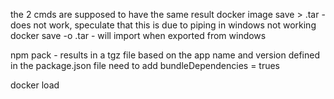 the 2 cmds are supposed to have the same result
docker image save <imagename> > <filename>.tar - does not work, speculate that this is due to piping in windows not working
docker save -o <filename>.tar <imagename> - will import when exported from windows

npm pack - results in a tgz file based on the app name and version defined in the package.json file
need to add bundleDependencies = trues

docker load
